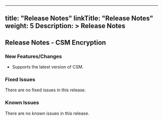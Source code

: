 
---
title: "Release Notes"
linkTitle: "Release Notes"
weight: 5
Description: >
  Release Notes
---

## Release Notes - CSM Encryption

### New Features/Changes

- Supports the latest version of CSM. 

### Fixed Issues

There are no fixed issues in this release.

### Known Issues

There are no known issues in this release.
